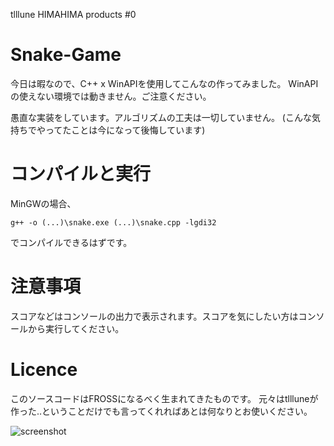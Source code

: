 tlllune HIMAHIMA products #0

# Snake-Game

今日は暇なので、C++ x WinAPIを使用してこんなの作ってみました。
WinAPIの使えない環境では動きません。ご注意ください。

愚直な実装をしています。アルゴリズムの工夫は一切していません。
(こんな気持ちでやってたことは今になって後悔しています)

# コンパイルと実行

MinGWの場合、

```
g++ -o (...)\snake.exe (...)\snake.cpp -lgdi32
```

でコンパイルできるはずです。

# 注意事項

スコアなどはコンソールの出力で表示されます。スコアを気にしたい方はコンソールから実行してください。

# Licence

このソースコードはFROSSになるべく生まれてきたものです。
元々はtllluneが作った..ということだけでも言ってくれればあとは何なりとお使いください。

![screenshot](https://user-images.githubusercontent.com/38907008/50383746-2512ea80-06fd-11e9-9bb4-d5d42d01852d.png)
